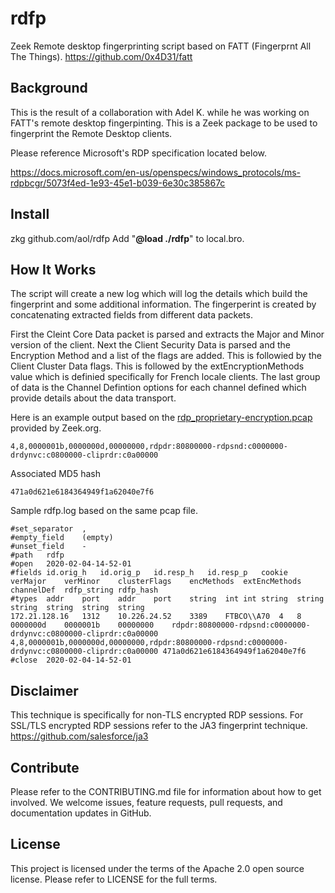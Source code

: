 # rdfp
Zeek Remote desktop fingerprinting script based on FATT (Fingerprnt All The Things).
https://github.com/0x4D31/fatt

## Background
This is the result of a collaboration with Adel K. while he was working on FATT's remote desktop fingerpinting.  This is a Zeek package to be used to fingerprint the Remote Desktop clients.

Please reference Microsoft's RDP specification located below.

https://docs.microsoft.com/en-us/openspecs/windows_protocols/ms-rdpbcgr/5073f4ed-1e93-45e1-b039-6e30c385867c


## Install
zkg github.com/aol/rdfp
Add "**@load ./rdfp**" to local.bro.

## How It Works

The script will create a new log which will log the details which build the fingerprint and some additional information.  The fingerperint is created by concatenating extracted fields from different data packets.  

First the Cleint Core Data packet is parsed and extracts the Major and Minor version of the client.  Next the Client Security Data is parsed and the Encryption Method and a list of the flags are added.  This is followied by the Client Cluster Data flags.  This is followed by the extEncryptionMethods value which is definied specifically for French locale clients.  The last group of data is the Channel Defintion options for each channel defined which provide details about the data transport.

Here is an example output based on the [rdp_proprietary-encryption.pcap](https://github.com/zeek/zeek/tree/master/testing/btest/Traces/rdp) provided by Zeek.org.

```4,8,0000001b,0000000d,00000000,rdpdr:80800000-rdpsnd:c0000000-drdynvc:c0800000-cliprdr:c0a00000```

Associated MD5 hash

```471a0d621e6184364949f1a62040e7f6```

Sample rdfp.log based on the same pcap file.

```#separator \x09
#set_separator	,
#empty_field	(empty)
#unset_field	-
#path	rdfp
#open	2020-02-04-14-52-01
#fields	id.orig_h	id.orig_p	id.resp_h	id.resp_p	cookie	verMajor	verMinor	clusterFlags	encMethods	extEncMethods	channelDef	rdfp_string	rdfp_hash
#types	addr	port	addr	port	string	int	int	string	string	string	string	string	string
172.21.128.16	1312	10.226.24.52	3389	FTBCO\\A70	4	8	0000000d	0000001b	00000000	rdpdr:80800000-rdpsnd:c0000000-drdynvc:c0800000-cliprdr:c0a00000	4,8,0000001b,0000000d,00000000,rdpdr:80800000-rdpsnd:c0000000-drdynvc:c0800000-cliprdr:c0a00000	471a0d621e6184364949f1a62040e7f6
#close	2020-02-04-14-52-01
```

## Disclaimer

This technique is specifically for non-TLS encrypted RDP sessions. For SSL/TLS encrypted RDP sessions refer to the JA3 fingerprint technique.  https://github.com/salesforce/ja3

## Contribute
Please refer to the CONTRIBUTING.md file for information about how to get involved. We welcome issues, feature requests, pull requests, and documentation updates in GitHub.

## License

This project is licensed under the terms of the Apache 2.0 open source license. Please refer to LICENSE for the full terms.
